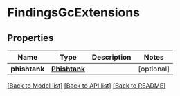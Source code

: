 # FindingsGcExtensions

## Properties
Name | Type | Description | Notes
------------ | ------------- | ------------- | -------------
**phishtank** | [**Phishtank**](.md) |  | [optional] 

[[Back to Model list]](../README.md#documentation-for-models) [[Back to API list]](../README.md#documentation-for-api-endpoints) [[Back to README]](../README.md)


